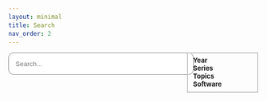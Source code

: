 ```yaml
---
layout: minimal
title: Search
nav_order: 2
---
```


<!-- https://jekyllrb.com/tutorials/csv-to-table/ -->
<!-- https://github.com/christian-fei/Simple-Jekyll-Search -->

<div style="height:800px; overflow-y: clip">
  <div id="search-container" style="height:100%">
    <div style="display:flex; height: 100%">
      <div style="width: 70%; height: 100%; padding-right: 1em">
        <input style="width: 100%; height: 40px; border-radius: 10px; border: solid 1px gray; margin-bottom: 1em; padding-left: 1em; padding-right: 1em" type="text" id="search-inputt" placeholder="Search...">
        <div style="display:grid; grid-template-columns: 1fr 1fr 1fr; grid-template-rows: max-content max-content max-content max-content; overflow-y:scroll; height: 740px" id="results-container">
          <!-- This is where results are automatically filled -->
        </div>
      </div>
      <!-- Filters -->
      <div style="width: 30%; font-size: small; overflow-y:scroll;" >
        <fieldset>
        <div id="yearsFilters">
          <b>Year</b><br>
        </div>
        <div id="seriesFilters">
          <b>Series</b><br>
        </div>
        <div id="topicsFilters">
          <b>Topics</b><br>
        </div>
        <div id="softwareFilters">
          <b>Software</b><br>
        </div>
        </fieldset>
      </div>
    </div>
  </div>
</div>

<!-- Script pointing to search-script.js -->
<script src="assets/javascript/jquery.js"></script>
<script src="assets/javascript/search-script.js" type="text/javascript"></script>

<script>
function getProperty(title, prop) {
  try {
    return json[title][prop]; 
  } catch(e) {
    console.log("json not initialized");
  }
}

var title = "";
var json = "";
var search = "";
$.getJSON('data.json', function(obj) {
  json = obj;
  $.getJSON('search.json', function(objj) {
    search = objj;

    var sjs = SimpleJekyllSearch({
      searchInput: document.getElementById('search-inputt'),
      resultsContainer: document.getElementById('results-container'),
      json: search,
      noResultsText: 'No result found!',
      limit: 12,
      fuzzy: true,
      searchResultTemplate: '<!--{title}, {url}-->
      <div style="background-color: #ABBAEA; padding: 10px; border-radius: 10px; margin: 5px; height: auto;">
        <a target="_parent" href="{url}" style="font-family: Arial; font-size: 18px !important; line-height: 1.25; display:block">
        <object data="{image}" type="image/png" height="auto" width="100%" style="background-color: white;">
          <object data="assets/img/{series_image}_image.png" type="image/png" height="auto" width="100%" style="background-color: white;">
            <img src="assets/img/unknownImageLocation.png" height="100%" style="background-color: white;">
          </object>
        </object>
        <p style="margin-top: 5px; margin-bottom: 0px; font-family: Arial; font-size: 18px !important; line-height: 1.25; display:block">{title}</p>
        </a>
        <p style="margin: 0px; font-family: Arial; font-size: 13px"> {series} - {year} </p>
      </div>
      ',
      templateMiddleware: function(prop, value, template) {
        if(prop === 'title') {
          title = value;
        }

        if (prop === 'tags') {
          var strr = "";
          function createHTMLTag(tag) { return `<p class="label">${tag}</p>`;}
          function createTag(tag) { strr = strr.concat(" ", createHTMLTag(tag));  }
          value = value.split(", ");
          value.forEach(createTag);
          return strr;
        }

        if (prop === 'year') {
          var strr = "";
          function createYear(year) { strr = strr.concat(year, ", ");  }
          value = value.split(";");
          value.forEach(createYear);
          return strr.slice(0, -2);
        }

        if (prop === 'url' || prop === 'year' || prop === 'series' || prop === 'image') {
          return getProperty(title, prop);
        }

        if (prop === "series_image") {
          return getProperty(title, "series").toLowerCase();
        }
      }
    })
  });
})




</script>
